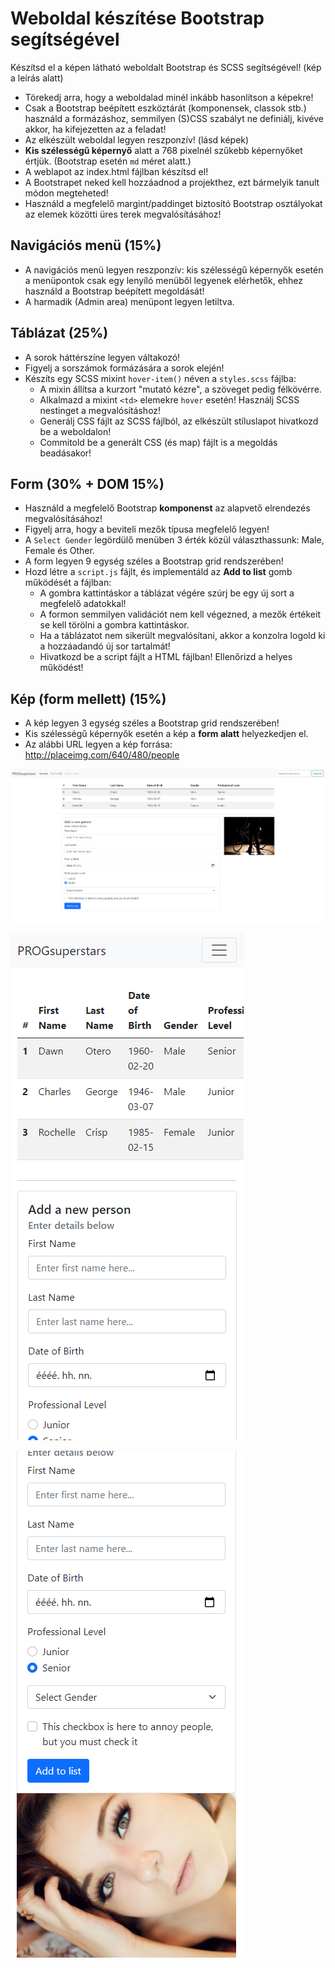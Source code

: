 # Weboldal készítése Bootstrap segítségével

Készítsd el a képen látható weboldalt Bootstrap és SCSS segítségével! (kép a leírás alatt)

* Törekedj arra, hogy a weboldalad minél inkább hasonlítson a képekre!
* Csak a Bootstrap beépített eszköztárát (komponensek, classok stb.) használd a formázáshoz, 
  semmilyen (S)CSS szabályt ne definiálj, kivéve akkor, ha kifejezetten az a feladat!
* Az elkészült weboldal legyen reszponzív! (lásd képek)
* **Kis szélességű képernyő** alatt a 768 pixelnél szűkebb képernyőket értjük. (Bootstrap esetén `md` méret alatt.)
* A weblapot az index.html fájlban készítsd el!
* A Bootstrapet neked kell hozzáadnod a projekthez, ezt bármelyik tanult módon megteheted!
* Használd a megfelelő margint/paddinget biztosító Bootstrap osztályokat az elemek közötti üres terek
  megvalósításához!

## Navigációs menü (15%)

* A navigációs menü legyen reszponzív: kis szélességű képernyők esetén a menüpontok csak egy lenyíló menüből
  legyenek elérhetők, ehhez használd a Bootstrap beépített megoldását!
* A harmadik (Admin area) menüpont legyen letiltva.

## Táblázat (25%)

* A sorok háttérszíne legyen váltakozó!
* Figyelj a sorszámok formázására a sorok elején!
* Készíts egy SCSS mixint `hover-item()` néven a `styles.scss` fájlba:
    * A mixin állítsa a kurzort "mutató kézre", a szöveget pedig félkövérre.
    * Alkalmazd a mixint `<td>` elemekre `hover` esetén! Használj SCSS nestinget a megvalósításhoz!
    * Generálj CSS fájlt az SCSS fájlból, az elkészült stíluslapot hivatkozd be a weboldalon!
    * Commitold be a generált CSS (és map) fájlt is a megoldás beadásakor!

## Form (30% + DOM 15%)

* Használd a megfelelő Bootstrap **komponenst** az alapvető elrendezés megvalósításához!
* Figyelj arra, hogy a beviteli mezők típusa megfelelő legyen!
* A `Select Gender` legördülő menüben 3 érték közül választhassunk: Male, Female és Other.
* A form legyen 9 egység széles a Bootstrap grid rendszerében!
* Hozd létre a `script.js` fájlt, és implementáld az **Add to list** gomb működését a fájlban:
  * A gombra kattintáskor a táblázat végére szúrj be egy új sort a megfelelő adatokkal!
  * A formon semmilyen validációt nem kell végezned, a mezők értékeit se kell törölni a gombra kattintáskor.
  * Ha a táblázatot nem sikerült megvalósítani, akkor a konzolra logold ki a hozzáadandó új sor tartalmát!
  * Hivatkozd be a script fájlt a HTML fájlban! Ellenőrizd a helyes működést!

## Kép (form mellett) (15%)

* A kép legyen 3 egység széles a Bootstrap grid rendszerében!
* Kis szélességű képernyők esetén a kép a **form alatt** helyezkedjen el.
* Az alábbi URL legyen a kép forrása: http://placeimg.com/640/480/people

![Website](website.png)

![Website-sm-1](website-sm.PNG)

![Website-sm-2](website-sm-2.PNG)
